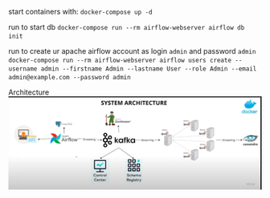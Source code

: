 start containers with:
    `docker-compose up -d`

run to start db
    `docker-compose run --rm airflow-webserver airflow db init`

run to create ur apache airflow account as login `admin` and password `admin`
    `docker-compose run --rm airflow-webserver airflow users create --username admin --firstname Admin --lastname User --role Admin --email admin@example.com --password admin`

Architecture
    ![alt text](image.png)

    
